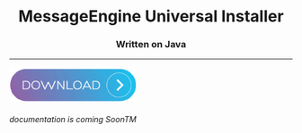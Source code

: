 <h1 align = "center">MessageEngine Universal Installer</h1>
<h3 align = "center">Written on <strong>Java</strong></h3>

______

<a href = "https://github.com/afkvido-development/MessageEngineInstaller-Java/releases">
<img src="https://raw.githubusercontent.com/afkvido/image-repository/ImageRepo/Modern%20Download%20Button.png" width="225"/>
</a>

<h6>documentation is coming SoonTM</h6>